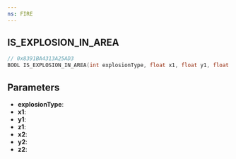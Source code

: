 ```yaml
---
ns: FIRE
---
```

## IS_EXPLOSION_IN_AREA

```c
// 0x8391BA4313A25AD3
BOOL IS_EXPLOSION_IN_AREA(int explosionType, float x1, float y1, float z1, float x2, float y2, float z2);
```

## Parameters
* **explosionType**:
* **x1**:
* **y1**:
* **z1**:
* **x2**:
* **y2**:
* **z2**:
